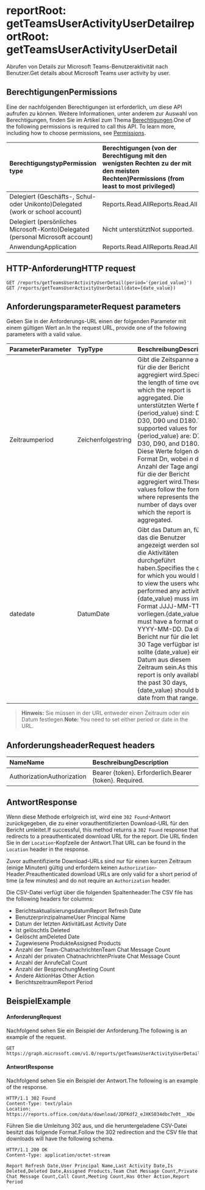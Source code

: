 # <a name="reportroot-getteamsuseractivityuserdetail"></a><span data-ttu-id="33365-101">reportRoot: getTeamsUserActivityUserDetail</span><span class="sxs-lookup"><span data-stu-id="33365-101">reportRoot: getTeamsUserActivityUserDetail</span></span>

<span data-ttu-id="33365-102">Abrufen von Details zur Microsoft Teams-Benutzeraktivität nach Benutzer.</span><span class="sxs-lookup"><span data-stu-id="33365-102">Get details about Microsoft Teams user activity by user.</span></span>

## <a name="permissions"></a><span data-ttu-id="33365-103">Berechtigungen</span><span class="sxs-lookup"><span data-stu-id="33365-103">Permissions</span></span>

<span data-ttu-id="33365-p101">Eine der nachfolgenden Berechtigungen ist erforderlich, um diese API aufrufen zu können. Weitere Informationen, unter anderem zur Auswahl von Berechtigungen, finden Sie im Artikel zum Thema [Berechtigungen](../../../concepts/permissions_reference.md).</span><span class="sxs-lookup"><span data-stu-id="33365-p101">One of the following permissions is required to call this API. To learn more, including how to choose permissions, see [Permissions](../../../concepts/permissions_reference.md).</span></span>

| <span data-ttu-id="33365-106">Berechtigungstyp</span><span class="sxs-lookup"><span data-stu-id="33365-106">Permission type</span></span>                        | <span data-ttu-id="33365-107">Berechtigungen (von der Berechtigung mit den wenigsten Rechten zu der mit den meisten Rechten)</span><span class="sxs-lookup"><span data-stu-id="33365-107">Permissions (from least to most privileged)</span></span> |
| :------------------------------------- | :--------------------------------------- |
| <span data-ttu-id="33365-108">Delegiert (Geschäfts-, Schul- oder Unikonto)</span><span class="sxs-lookup"><span data-stu-id="33365-108">Delegated (work or school account)</span></span>     | <span data-ttu-id="33365-109">Reports.Read.All</span><span class="sxs-lookup"><span data-stu-id="33365-109">Reports.Read.All</span></span>                         |
| <span data-ttu-id="33365-110">Delegiert (persönliches Microsoft-Konto)</span><span class="sxs-lookup"><span data-stu-id="33365-110">Delegated (personal Microsoft account)</span></span> | <span data-ttu-id="33365-111">Nicht unterstützt</span><span class="sxs-lookup"><span data-stu-id="33365-111">Not supported.</span></span>                           |
| <span data-ttu-id="33365-112">Anwendung</span><span class="sxs-lookup"><span data-stu-id="33365-112">Application</span></span>                            | <span data-ttu-id="33365-113">Reports.Read.All</span><span class="sxs-lookup"><span data-stu-id="33365-113">Reports.Read.All</span></span>                         |

## <a name="http-request"></a><span data-ttu-id="33365-114">HTTP-Anforderung</span><span class="sxs-lookup"><span data-stu-id="33365-114">HTTP request</span></span>

<!-- { "blockType": "ignored" } -->

```http
GET /reports/getTeamsUserActivityUserDetail(period='{period_value}')
GET /reports/getTeamsUserActivityUserDetail(date={date_value})
```

## <a name="request-parameters"></a><span data-ttu-id="33365-115">Anforderungsparameter</span><span class="sxs-lookup"><span data-stu-id="33365-115">Request parameters</span></span>

<span data-ttu-id="33365-116">Geben Sie in der Anforderungs-URL einen der folgenden Parameter mit einem gültigen Wert an.</span><span class="sxs-lookup"><span data-stu-id="33365-116">In the request URL, provide one of the following parameters with a valid value.</span></span>

| <span data-ttu-id="33365-117">Parameter</span><span class="sxs-lookup"><span data-stu-id="33365-117">Parameter</span></span> | <span data-ttu-id="33365-118">Typ</span><span class="sxs-lookup"><span data-stu-id="33365-118">Type</span></span>   | <span data-ttu-id="33365-119">Beschreibung</span><span class="sxs-lookup"><span data-stu-id="33365-119">Description</span></span>                              |
| :-------- | :----- | :--------------------------------------- |
| <span data-ttu-id="33365-120">Zeitraum</span><span class="sxs-lookup"><span data-stu-id="33365-120">period</span></span>    | <span data-ttu-id="33365-121">Zeichenfolge</span><span class="sxs-lookup"><span data-stu-id="33365-121">string</span></span> | <span data-ttu-id="33365-122">Gibt die Zeitspanne an, für die der Bericht aggregiert wird.</span><span class="sxs-lookup"><span data-stu-id="33365-122">Specifies the length of time over which the report is aggregated.</span></span> <span data-ttu-id="33365-123">Die unterstützten Werte für {period_value} sind: D7, D30, D90 und D180.</span><span class="sxs-lookup"><span data-stu-id="33365-123">The supported values for {period_value} are: D7, D30, D90, and D180.</span></span> <span data-ttu-id="33365-124">Diese Werte folgen dem Format D*n*, wobei *n* die Anzahl der Tage angibt, für die der Bericht aggregiert wird.</span><span class="sxs-lookup"><span data-stu-id="33365-124">These values follow the format D   where    represents the number of days over which the report is aggregated.</span></span> |
| <span data-ttu-id="33365-125">date</span><span class="sxs-lookup"><span data-stu-id="33365-125">date</span></span>      | <span data-ttu-id="33365-126">Datum</span><span class="sxs-lookup"><span data-stu-id="33365-126">Date</span></span>   | <span data-ttu-id="33365-127">Gibt das Datum an, für das die Benutzer angezeigt werden sollen, die Aktivitäten durchgeführt haben.</span><span class="sxs-lookup"><span data-stu-id="33365-127">Specifies the date for which you would like to view the users who performed any activity.</span></span> <span data-ttu-id="33365-128">{date_value} muss im Format JJJJ-MM-TT vorliegen.</span><span class="sxs-lookup"><span data-stu-id="33365-128">{date_value} must have a format of YYYY-MM-DD.</span></span> <span data-ttu-id="33365-129">Da dieser Bericht nur für die letzten 30 Tage verfügbar ist, sollte {date_value} ein Datum aus diesem Zeitraum sein.</span><span class="sxs-lookup"><span data-stu-id="33365-129">As this report is only available for the past 30 days, {date_value} should be a date from that range.</span></span> |

> <span data-ttu-id="33365-130">**Hinweis:** Sie müssen in der URL entweder einen Zeitraum oder ein Datum festlegen.</span><span class="sxs-lookup"><span data-stu-id="33365-130">**Note:** You need to set either period or date in the URL.</span></span>

## <a name="request-headers"></a><span data-ttu-id="33365-131">Anforderungsheader</span><span class="sxs-lookup"><span data-stu-id="33365-131">Request headers</span></span>

| <span data-ttu-id="33365-132">Name</span><span class="sxs-lookup"><span data-stu-id="33365-132">Name</span></span>          | <span data-ttu-id="33365-133">Beschreibung</span><span class="sxs-lookup"><span data-stu-id="33365-133">Description</span></span>               |
| :------------ | :------------------------ |
| <span data-ttu-id="33365-134">Authorization</span><span class="sxs-lookup"><span data-stu-id="33365-134">Authorization</span></span> | <span data-ttu-id="33365-p104">Bearer {token}. Erforderlich.</span><span class="sxs-lookup"><span data-stu-id="33365-p104">Bearer {token}. Required.</span></span> |

## <a name="response"></a><span data-ttu-id="33365-137">Antwort</span><span class="sxs-lookup"><span data-stu-id="33365-137">Response</span></span>

<span data-ttu-id="33365-138">Wenn diese Methode erfolgreich ist, wird eine `302 Found`-Antwort zurückgegeben, die zu einer vorauthentifizierten Download-URL für den Bericht umleitet.</span><span class="sxs-lookup"><span data-stu-id="33365-138">If successful, this method returns a `302 Found` response that redirects to a preauthenticated download URL for the report.</span></span> <span data-ttu-id="33365-139">Die URL finden Sie in der `Location`-Kopfzeile der Antwort.</span><span class="sxs-lookup"><span data-stu-id="33365-139">That URL can be found in the `Location` header in the response.</span></span>

<span data-ttu-id="33365-140">Zuvor authentifizierte Download-URLs sind nur für einen kurzen Zeitraum (einige Minuten) gültig und erfordern keinen `Authorization`-Header.</span><span class="sxs-lookup"><span data-stu-id="33365-140">Preauthenticated download URLs are only valid for a short period of time (a few minutes) and do not require an `Authorization` header.</span></span>

<span data-ttu-id="33365-141">Die CSV-Datei verfügt über die folgenden Spaltenheader:</span><span class="sxs-lookup"><span data-stu-id="33365-141">The CSV file has the following headers for columns:</span></span>

- <span data-ttu-id="33365-142">Berichtsaktualisierungsdatum</span><span class="sxs-lookup"><span data-stu-id="33365-142">Report Refresh Date</span></span>
- <span data-ttu-id="33365-143">Benutzerprinzipalname</span><span class="sxs-lookup"><span data-stu-id="33365-143">User Principal Name</span></span>
- <span data-ttu-id="33365-144">Datum der letzten Aktivität</span><span class="sxs-lookup"><span data-stu-id="33365-144">Last Activity Date</span></span>
- <span data-ttu-id="33365-145">Ist gelöscht</span><span class="sxs-lookup"><span data-stu-id="33365-145">Is Deleted</span></span>
- <span data-ttu-id="33365-146">Gelöscht am</span><span class="sxs-lookup"><span data-stu-id="33365-146">Deleted Date</span></span>
- <span data-ttu-id="33365-147">Zugewiesene Produkte</span><span class="sxs-lookup"><span data-stu-id="33365-147">Assigned Products</span></span>
- <span data-ttu-id="33365-148">Anzahl der Team-Chatnachrichten</span><span class="sxs-lookup"><span data-stu-id="33365-148">Team Chat Message Count</span></span>
- <span data-ttu-id="33365-149">Anzahl der privaten Chatnachrichten</span><span class="sxs-lookup"><span data-stu-id="33365-149">Private Chat Message Count</span></span>
- <span data-ttu-id="33365-150">Anzahl der Anrufe</span><span class="sxs-lookup"><span data-stu-id="33365-150">Call Count</span></span>
- <span data-ttu-id="33365-151">Anzahl der Besprechung</span><span class="sxs-lookup"><span data-stu-id="33365-151">Meeting Count</span></span>
- <span data-ttu-id="33365-152">Andere Aktion</span><span class="sxs-lookup"><span data-stu-id="33365-152">Has Other Action</span></span>
- <span data-ttu-id="33365-153">Berichtszeitraum</span><span class="sxs-lookup"><span data-stu-id="33365-153">Report Period</span></span>

## <a name="example"></a><span data-ttu-id="33365-154">Beispiel</span><span class="sxs-lookup"><span data-stu-id="33365-154">Example</span></span>

#### <a name="request"></a><span data-ttu-id="33365-155">Anforderung</span><span class="sxs-lookup"><span data-stu-id="33365-155">Request</span></span>

<span data-ttu-id="33365-156">Nachfolgend sehen Sie ein Beispiel der Anforderung.</span><span class="sxs-lookup"><span data-stu-id="33365-156">The following is an example of the request.</span></span>

<!-- {
  "blockType": "request",
  "name": "reportroot_getteamsuseractivityuserdetail"
}-->

```http
GET https://graph.microsoft.com/v1.0/reports/getTeamsUserActivityUserDetail(period='D7')
```

#### <a name="response"></a><span data-ttu-id="33365-157">Antwort</span><span class="sxs-lookup"><span data-stu-id="33365-157">Response</span></span>

<span data-ttu-id="33365-158">Nachfolgend sehen Sie ein Beispiel der Antwort.</span><span class="sxs-lookup"><span data-stu-id="33365-158">The following is an example of the response.</span></span>

<!-- { "blockType": "ignored" } --> 

```http
HTTP/1.1 302 Found
Content-Type: text/plain
Location: https://reports.office.com/data/download/JDFKdf2_eJXKS034dbc7e0t__XDe
```

<span data-ttu-id="33365-159">Führen Sie die Umleitung 302 aus, und die heruntergeladene CSV-Datei besitzt das folgende Format.</span><span class="sxs-lookup"><span data-stu-id="33365-159">Follow the 302 redirection and the CSV file that downloads will have the following schema.</span></span>

<!-- {
  "blockType": "response",
  "truncated": true,
  "@odata.type": "stream"
} -->

```http
HTTP/1.1 200 OK
Content-Type: application/octet-stream

Report Refresh Date,User Principal Name,Last Activity Date,Is Deleted,Deleted Date,Assigned Products,Team Chat Message Count,Private Chat Message Count,Call Count,Meeting Count,Has Other Action,Report Period
```
